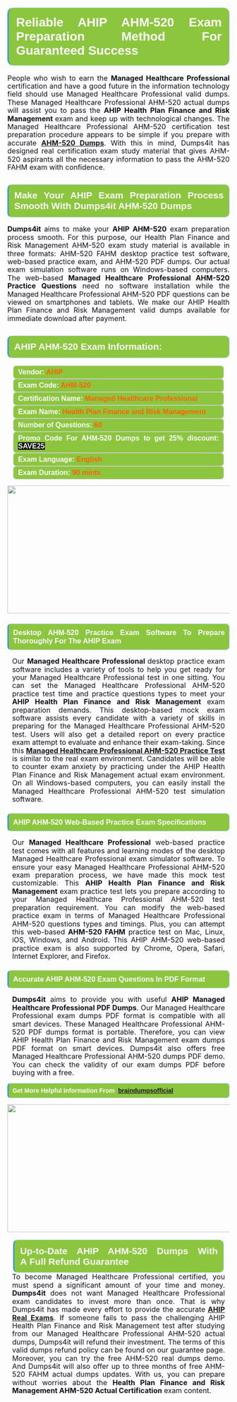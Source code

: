 

<h1 style="text-align: justify;"><span style="font-family:Arial,Helvetica,sans-serif;"><strong><span style="display: block; color: #FFFFFF; background: #8cc63f; border: 0.5px solid #AED6F1; border-left: 3px solid #3498DB; padding: .6em; border-radius: 0.5em;">Reliable AHIP AHM-520 Exam Preparation Method For Guaranteed Success </span></strong></span></h1>

<p style="margin: 0in 0.0001pt; text-align: justify;"><span style="font-size:11pt"><span style="line-height:115%"><span sans-serif="" style="font-family:Calibri,"><span style="font-size:12.0pt"><span style="line-height:115%"><span style="color:#0e101a">People who wish to earn the <strong>Managed Healthcare Professional</strong> certification and have a good future in the information technology field should use Managed Healthcare Professional valid dumps. These Managed Healthcare Professional AHM-520 actual dumps will assist you to pass the <b>AHIP Health Plan Finance and Risk Management </b>exam and keep up with technological changes. The Managed Healthcare Professional AHM-520 certification test preparation procedure appears to be simple if you prepare with accurate <a href="https://www.dumps4it.com/ahm-520-dumps.html"><b>AHM-520 Dumps</b></a>. With this in mind, Dumps4it has designed real certification exam study material that gives AHM-520 aspirants all the necessary information to pass the AHM-520 FAHM exam with confidence. </span></span></span></span></span></span></p>

<h2 style="text-align: justify;"><span style="font-family:Arial,Helvetica,sans-serif;"><strong><span style="display: block; color: #FFFFFF; background: #8cc63f; border: 0.5px solid #AED6F1; border-left: 3px solid #3498DB; padding: .6em; border-radius: 0.5em;">Make Your AHIP Exam Preparation Process Smooth With Dumps4it AHM-520 Dumps</span></strong></span></h2>

<p style="text-align: justify;"><span style="font-size:11pt"><span style="line-height:115%"><span sans-serif="" style="font-family:Calibri,"><b><span style="font-size:12.0pt"><span style="line-height:115%"><span style="color:#0e101a">Dumps4it </span></span></span></b><span style="font-size:12.0pt"><span style="line-height:115%"><span style="color:#0e101a">aims to make your <b>AHIP AHM-520</b> exam preparation process smooth. For this purpose, our Health Plan Finance and Risk Management AHM-520 exam study material is available in three formats: AHM-520 FAHM desktop practice test software, web-based practice exam, and AHM-520 PDF dumps. Our actual exam simulation software runs on Windows-based computers. The web-based <b>Managed Healthcare Professional AHM-520 Practice Questions</b> need no software installation while the Managed Healthcare Professional AHM-520 PDF questions can be viewed on smartphones and tablets. We make our AHIP Health Plan Finance and Risk Management valid dumps available for immediate download after payment.  </span></span></span></span></span></span><span style="font-size:11pt"><span style="line-height:115%"><span sans-serif="" style="font-family:Arial,"><span style="color:#0e101a"> </span></span></span></span><span style="font-size:11pt"><span style="line-height:normal"><span sans-serif="" style="font-family:Calibri,"><span style="font-size:12.0pt"><span style="color:#0e101a"><span style="font-size:12pt"><span new="" roman="" style="font-family:" times=""><span calibri="" style="font-family:"><span style="color:#0e101a"><span style="font-size:14px;"> </span></span></span></span></span></span></span></span></span></span></p>

<h2 style="text-align: justify;"><span style="font-family:Arial,Helvetica,sans-serif;"><strong><span style="display: block; color: #FFFFFF; background: #8cc63f; border: 0.5px solid #AED6F1; border-left: 3px solid #3498DB; padding: .6em; border-radius: 0.5em;">AHIP AHM-520 Exam Information:</span></strong></span></h2>

<div style="margin: 0cm 10pt; background: rgb(140, 198, 63); border: 1px solid rgb(204, 204, 204); padding: 5px 10px; border-radius: 0.5em; text-align: justify;"><span style="font-family:Arial,Helvetica,sans-serif;"><span style="font-size: 11pt;"><span style="line-height: normal;"><strong><span style="font-size: 12.0pt;"><span style="color: #FFFFFF;">Vendor:</span> <span style="color: #FF6106;">AHIP</span></span></strong></span></span></span></div>

<div style="margin: 0cm 10pt; background: rgb(140, 198, 63); border: 1px solid rgb(204, 204, 204); padding: 5px 10px; border-radius: 0.5em; text-align: justify;"><span style="font-family:Arial,Helvetica,sans-serif;"><span style="font-size: 11pt;"><span style="line-height: normal;"><strong><span style="font-size: 12.0pt;"><span style="color: #FFFFFF;">Exam Code:</span> <span style="color: #FF6106;">AHM-520</span></span></strong></span></span></span></div>

<div style="margin: 0cm 10pt; background: rgb(140, 198, 63); border: 1px solid rgb(204, 204, 204); padding: 5px 10px; border-radius: 0.5em; text-align: justify;"><span style="font-family:Arial,Helvetica,sans-serif;"><span style="font-size: 11pt;"><span style="line-height: normal;"><strong><span style="font-size: 12.0pt;"><span style="color: #FFFFFF;">Certification Name:</span> <span style="color: #FF6106;">Managed Healthcare Professional</span></span></strong></span></span></span></div>

<div style="margin: 0cm 10pt; background: rgb(140, 198, 63); border: 1px solid rgb(204, 204, 204); padding: 5px 10px; border-radius: 0.5em; text-align: justify;"><span style="font-family:Arial,Helvetica,sans-serif;"><span style="font-size: 11pt;"><span style="line-height: normal;"><strong><span style="font-size: 12.0pt;"><span style="color: #FFFFFF;">Exam Name:</span> <span style="color: #FF6106;">Health Plan Finance and Risk Management</span></span></strong></span></span></span></div>

<div style="margin: 0cm 10pt; background: rgb(140, 198, 63); border: 1px solid rgb(204, 204, 204); padding: 5px 10px; border-radius: 0.5em; text-align: justify;"><span style="font-family:Arial,Helvetica,sans-serif;"><span style="font-size: 11pt;"><span style="line-height: normal;"><strong><span style="font-size: 12.0pt;"><span style="color: #FFFFFF;">Number of Questions: </span><span style="color: #FF6106;">60</span></span></strong></span></span></span></div>

<div style="margin: 0cm 10pt; background: rgb(140, 198, 63); border: 1px solid rgb(204, 204, 204); padding: 5px 10px; border-radius: 0.5em; text-align: justify;"><span style="font-family:Arial,Helvetica,sans-serif;"><span style="font-size: 11pt;"><span style="line-height: normal;"><strong><span style="font-size: 12.0pt;"><span style="color: #FFFFFF;">Promo Code For AHM-520 Dumps to get 25% discount: </span><span style="color:#FFFFFF;"><span style="background-color:#000000;">SAVE25</span></span></span></strong></span></span></span></div>

<div style="margin: 0cm 10pt; background: rgb(140, 198, 63); border: 1px solid rgb(204, 204, 204); padding: 5px 10px; border-radius: 0.5em; text-align: justify;"><span style="font-family:Arial,Helvetica,sans-serif;"><span style="font-size: 11pt;"><span style="line-height: normal;"><strong><span style="font-size: 12.0pt;"><span style="color: #FFFFFF;">Exam Language:</span> <span style="color: #FF6106;">English</span></span></strong></span></span></span></div>

<div style="margin: 0cm 10pt; background: rgb(140, 198, 63); border: 1px solid rgb(204, 204, 204); padding: 5px 10px; border-radius: 0.5em; text-align: justify;"><span style="font-family:Arial,Helvetica,sans-serif;"><span style="font-size: 11pt;"><span style="line-height: normal;"><strong><span style="font-size: 12.0pt;"><span style="color: #FFFFFF;">Exam Duration: </span><span style="color: #FF6106;">90 mints</span></span></strong></span></span></span></div>

<p style="text-align: center;"><a href="https://www.dumps4it.com/ahm-520-dumps.html"><img src="https://i.imgur.com/a474NNd.jpg" style="height: 290px; width: 700px;" /></a></p>

<h3 style="text-align: justify;"><span style="font-family:Arial,Helvetica,sans-serif;"><strong><span style="display: block; color: #FFFFFF; background: #8cc63f; border: 0.5px solid #AED6F1; border-left: 3px solid #3498DB; padding: .6em; border-radius: 0.5em;">Desktop AHM-520 Practice Exam Software To Prepare Thoroughly For The AHIP Exam </span></strong></span></h3>

<p style="margin-bottom:.0001pt; text-align:justify; margin:0in 8pt"><span style="font-size:12pt"><span style="line-height:115%"><span calibri="" style="font-family:"><span style="color:#0e101a">Our <b>Managed Healthcare Professional </b>desktop practice exam software includes a variety of tools to help you get ready for your Managed Healthcare Professional test in one sitting. You can set the Managed Healthcare Professional AHM-520 practice test time and practice questions types to meet your <b>AHIP Health Plan Finance and Risk Management</b> exam preparation demands. This desktop-based mock exam software assists every candidate with a variety of skills in preparing for the Managed Healthcare Professional AHM-520 test. Users will also get a detailed report on every practice exam attempt to evaluate and enhance their exam-taking. Since this <a href="https://www.dumps4it.com/ahm-520-dumps.html"><b>Managed Healthcare Professional AHM-520 Practice Test</b></a> is similar to the real exam environment. Candidates will be able to counter exam anxiety by practicing under the AHIP Health Plan Finance and Risk Management actual exam environment. On all Windows-based computers, you can easily install the Managed Healthcare Professional AHM-520 test simulation software.</span></span></span></span></p>

<h3 style="text-align: justify;"><span style="font-family:Arial,Helvetica,sans-serif;"><strong><span style="display: block; color: #FFFFFF; background: #8cc63f; border: 0.5px solid #AED6F1; border-left: 3px solid #3498DB; padding: .6em; border-radius: 0.5em;">AHIP AHM-520 Web-Based Practice Exam Specifications  </span></strong></span></h3>

<p style="margin-bottom:.0001pt; text-align:justify; margin:0in 8pt"><span style="font-size:11pt"><span style="line-height:115%"><span sans-serif="" style="font-family:Calibri,"><span style="font-size:12.0pt"><span style="line-height:115%"><span style="color:#0e101a">Our <b>Managed Healthcare Professional</b> web-based practice test comes with all features and learning modes of the desktop Managed Healthcare Professional exam simulator software. To ensure your easy Managed Healthcare Professional AHM-520 exam preparation process, we have made this mock test customizable. This <b>AHIP Health Plan Finance and Risk Management </b>exam practice test lets you prepare according to your Managed Healthcare Professional AHM-520 test preparation requirement. You can modify the web-based practice exam in terms of Managed Healthcare Professional AHM-520 questions types and timings. Plus, you can attempt this web-based <b>AHM-520 FAHM</b> practice test on Mac, Linux, iOS, Windows, and Android. This AHIP AHM-520 web-based practice exam is also supported by Chrome, Opera, Safari, Internet Explorer, and Firefox.  </span></span></span></span></span></span></p>

<h3 style="text-align: justify;"><span style="font-family:Arial,Helvetica,sans-serif;"><strong><span style="display: block; color: #FFFFFF; background: #8cc63f; border: 0.5px solid #AED6F1; border-left: 3px solid #3498DB; padding: .6em; border-radius: 0.5em;">Accurate AHIP AHM-520 Exam Questions In PDF Format  </span></strong></span></h3>

<p style="margin-bottom:.0001pt; text-align:justify; margin:0in 8pt"><span style="font-size:11pt"><span style="line-height:115%"><span sans-serif="" style="font-family:Calibri,"><span style="font-size:12.0pt"><span style="line-height:115%"><span style="color:#0e101a"><strong>Dumps4it</strong> aims to provide you with useful <b>AHIP Managed Healthcare Professional PDF Dumps</b>. Our Managed Healthcare Professional exam dumps PDF format is compatible with all smart devices. These Managed Healthcare Professional AHM-520 PDF dumps format is portable. Therefore, you can view AHIP Health Plan Finance and Risk Management exam dumps PDF format on smart devices. Dumps4it also offers free Managed Healthcare Professional AHM-520 dumps PDF demo. You can check the validity of our <b></b> exam dumps PDF before buying with a free.  </span></span></span></span></span></span></p>

<p style="text-align:justify; margin-right:0in; margin-left:0in"><span style="font-family:Arial,Helvetica,sans-serif;"><strong><span style="display: block; color: #FFFFFF; background: #8cc63f; border: 0.5px solid #AED6F1; border-left: 3px solid #3498DB; padding: .6em; border-radius: 0.5em;"><span ms="" trebuchet="">Get More Helpful Information From  </span><a href="https://www.braindumpsofficial.com/" ms="" trebuchet="">braindumpsofficial</a></span></strong></span></p>

<p style="margin: 0in 0.0001pt; text-align: center;"><a href="https://www.dumps4it.com/ahm-520-dumps.html"><img src="https://i.imgur.com/tHvwmqt.jpg" style="height: 290px; width: 700px;" /></a></p>

<p style="margin: 0in 0.0001pt; text-align: center;"> </p>

<h2 style="margin: 0in 10pt; text-align: justify;"><span style="font-family:Arial,Helvetica,sans-serif;"><strong><span style="display: block; color: #FFFFFF; background: #8cc63f; border: 0.5px solid #AED6F1; border-left: 3px solid #3498DB; padding: .6em; border-radius: 0.5em;">Up-to-Date AHIP AHM-520 Dumps With A Full Refund Guarantee </span></strong></span></h2>

<p style="text-align:justify; margin:0in 8pt"><span style="font-size:11pt"><span style="line-height:115%"><span sans-serif="" style="font-family:Calibri,"><span style="font-size:12.0pt"><span style="line-height:115%"><span style="color:#0e101a">To become Managed Healthcare Professional certified, you must spend a significant amount of your time and money. <b>Dumps4it</b> does not want Managed Healthcare Professional exam candidates to invest more than once. That is why Dumps4it has made every effort to provide the accurate<strong> <a href="https://www.dumps4it.com/ahip-real-exams.html">AHIP Real Exams</a></strong>. If someone fails to pass the challenging AHIP Health Plan Finance and Risk Management test after studying from our Managed Healthcare Professional AHM-520 actual dumps, Dumps4it will refund their investment. The terms of this valid dumps refund policy can be found on our guarantee page. Moreover, you can try the free AHM-520 real dumps demo. And Dumps4it will also offer up to three months of free AHM-520 FAHM actual dumps updates. With us, you can prepare without worries about the <b>Health Plan Finance and Risk Management AHM-520 Actual Certification</b> exam content.</span></span></span></span></span></span></p>
<gdiv></gdiv><gdiv></gdiv><gdiv></gdiv><gdiv></gdiv><gdiv></gdiv><gdiv></gdiv><gdiv></gdiv><gdiv></gdiv><gdiv></gdiv><gdiv></gdiv><gdiv></gdiv><gdiv></gdiv><gdiv></gdiv><gdiv></gdiv><gdiv></gdiv><gdiv></gdiv><gdiv></gdiv><gdiv></gdiv><gdiv></gdiv><gdiv></gdiv><gdiv></gdiv><gdiv></gdiv><gdiv></gdiv><gdiv></gdiv><gdiv></gdiv><gdiv></gdiv><gdiv></gdiv><gdiv></gdiv><gdiv></gdiv><gdiv></gdiv>
